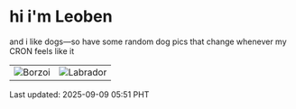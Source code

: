 # hi i'm Leoben

and i like dogs—so have some random dog pics that change whenever my CRON feels like it

|  |  |
|--------|----------|
| ![Borzoi](https://random-dog-vercel.vercel.app/api/random-borzoi?v=1757368268) | ![Labrador](https://random-dog-vercel.vercel.app/api/random-labrador?v=1757368268) |

Last updated: 2025-09-09 05:51 PHT
